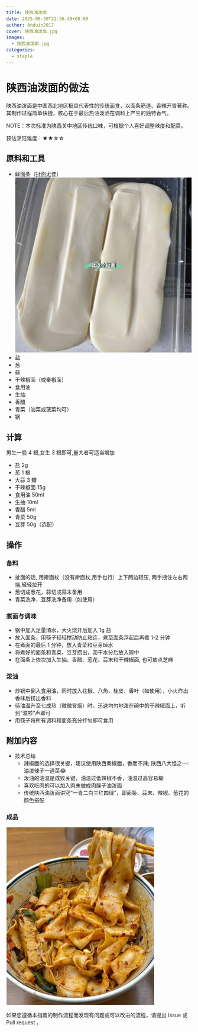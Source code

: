 ```yaml
---
title: 陕西油泼面
date: 2025-08-30T22:36:49+08:00
author: Anduin2017
cover: 陕西油泼面.jpg
images:
  - 陕西油泼面.jpg
categories:
  - staple
---
```



# 陕西油泼面的做法

陕西油泼面是中国西北地区极具代表性的传统面食，以面条筋道、香辣开胃著称。其制作过程简单快捷，核心在于最后热油泼洒在调料上产生的独特香气。

NOTE：本次标准为陕西关中地区传统口味，可根据个人喜好调整辣度和配菜。

预估烹饪难度：★★☆☆

## 原料和工具

- 鲜面条（扯面尤佳）![扯面](./chemian.png)
- 盐
- 葱
- 蒜
- 干辣椒面（或秦椒面）
- 食用油
- 生抽
- 香醋
- 青菜（油菜或菠菜均可）
- 锅

## 计算

男生一般 4 根,女生 3 根即可,量大者可适当增加

- 盐 2g
- 葱 1 根
- 大蒜 3 瓣
- 干辣椒面 15g
- 食用油 50ml
- 生抽 10ml
- 香醋 5ml
- 青菜 50g
- 豆芽 50g（选配）

## 操作

### 备料

- 扯面的话, 用擀面杖（没有擀面杖,用手也行）上下两边轻压, 两手拽住左右两端,轻轻拉开
- 葱切成葱花，蒜切成蒜末备用
- 青菜洗净，豆芽洗净备用（如使用）

### 煮面与调味

- 锅中加入足量清水，大火烧开后加入 1g 盐
- 放入面条，用筷子轻轻搅动防止粘连，煮至面条浮起后再煮 1-2 分钟
- 在煮面的最后 1 分钟，放入青菜和豆芽焯水
- 将煮好的面条和青菜、豆芽捞出，沥干水分后放入碗中
- 在面条上依次加入生抽、香醋、葱花、蒜末和干辣椒面, 也可放点芝麻

### 泼油

- 炒锅中倒入食用油，同时放入花椒、八角、桂皮、香叶（如使用），小火炸出香味后捞出香料
- 待油温升至七成热（微微冒烟）时，迅速均匀地泼在碗中的干辣椒面上，听到“滋啦”声即可
- 用筷子将所有调料和面条充分拌匀即可食用

## 附加内容

- 技术总结
  - 辣椒面的选择很关键，建议使用陕西秦椒面，香而不辣; 陕西八大怪之一: 油泼辣子一道菜😂
  - 泼油的油温是成败关键，油温过低辣椒不香，油温过高容易糊
  - 喜欢吃肉的可以加入肉末做成肉臊子油泼面
  - 传统陕西油泼面讲究“一青二白三红四绿”，即面条、蒜末、辣椒、葱花的颜色搭配

### 成品

![陕西油泼面](./成品.png)

如果您遵循本指南的制作流程而发现有问题或可以改进的流程，请提出 Issue 或 Pull request 。

